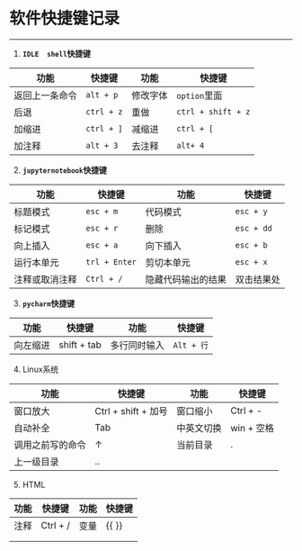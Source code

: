 # 软件快捷键记录

---

1. **`IDLE  shell`快捷键**

| 功能           | 快捷键     | 功能     | 快捷键             |
| -------------- | ---------- | -------- | ------------------ |
| 返回上一条命令 | `alt + p`  | 修改字体 | `option`里面       |
| 后退           | `ctrl + z` | 重做     | `ctrl + shift + z` |
| 加缩进         | `ctrl + ]` | 减缩进   | `ctrl + [`         |
| 加注释         | `alt + 3`  | 去注释   | `alt+ 4`           |

2. **`jupyternotebook`快捷键**

| 功能           | 快捷键        | 功能               | 快捷键     |
| -------------- | ------------- | ------------------ | ---------- |
| 标题模式       | `esc + m`     | 代码模式           | `esc + y`  |
| 标记模式       | `esc + r`     | 删除               | `esc + dd` |
| 向上插入       | `esc + a`     | 向下插入           | `esc + b`  |
| 运行本单元     | `trl + Enter` | 剪切本单元         | `esc + x`  |
| 注释或取消注释 | `Ctrl + /`    | 隐藏代码输出的结果 | 双击结果处 |


3. **`pycharm`快捷键**

| 功能     | 快捷键      | 功能         | 快捷键     |
| -------- | ----------- | ------------ | ---------- |
| 向左缩进 | shift + tab | 多行同时输入 | `Alt + 行` |

4. Linux系统

| 功能             | 快捷键              | 功能       | 快捷键     |
| ---------------- | ------------------- | ---------- | ---------- |
| 窗口放大         | Ctrl + shift + 加号 | 窗口缩小   | Ctrl + -   |
| 自动补全         | Tab                 | 中英文切换 | win + 空格 |
| 调用之前写的命令 | ↑                   | 当前目录   | .          |
| 上一级目录       | ..                  |            |            |

5. HTML

| 功能 | 快捷键   | 功能 | 快捷键 |
| ---- | -------- | ---- | ------ |
| 注释 | Ctrl + / | 变量 | {{ }}  |
|      |          |      |        |
|      |          |      |        |

